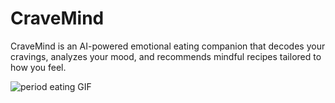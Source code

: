 # CraveMind
CraveMind is an AI-powered emotional eating companion that decodes your cravings, analyzes your mood, and recommends mindful recipes tailored to how you feel. 

![period eating GIF](https://github.com/user-attachments/assets/d0f4441c-c590-4703-8caf-c9a6ebe6bba2)
